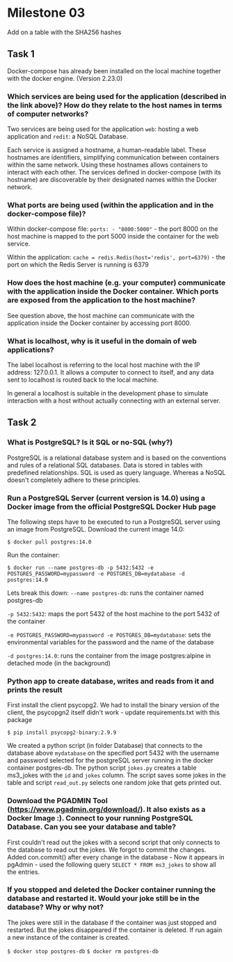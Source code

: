 # Milestone 03

Add on a table with the SHA256 hashes 

## Task 1

Docker-compose has already been installed on the local machine together with the docker engine. (Version 2.23.0) 

### Which services are being used for the application (described in the link above)? How do they relate to the host names in terms of computer networks?

Two services are being used for the application ```web```: hosting a web application and ```redit```: a NoSQL Database.

Each service is assigned a hostname, a human-readable label. These hostnames are identifiers, simplifying communication between containers within the same network. Using these hostnames allows containers to interact with each other. The services defined in docker-compose (with its hostname) are discoverable by their designated names within the Docker network. 

### What ports are being used (within the application and in the docker-compose file)?

Within docker-compose file: ```ports: - "8000:5000"``` - the port 8000 on the host machine is mapped to the port 5000 inside the container for the web service. 

Within the application: ```cache = redis.Redis(host='redis', port=6379)``` - the port on which the Redis Server is running is 6379

### How does the host machine (e.g. your computer) communicate with the application inside the Docker container. Which ports are exposed from the application to the host machine? ###

See question above, the host machine can communicate with the application inside the Docker container by accessing port 8000.

### What is localhost, why is it useful in the domain of web applications?

The label localhost is referring to the local host machine with the IP address: 127.0.0.1. It allows a computer to connect to itself, and any data sent to localhost is routed back to the local machine.

In general a localhost is suitable in the development phase to simulate interaction with a host without actually connecting with an external server. 

## Task 2

### What is PostgreSQL? Is it SQL or no-SQL (why?)

PostgreSQL is a relational database system and is based on the conventions and rules of a relational SQL databases. Data is stored in tables with predefined relationships. SQL is used as query language. 
Whereas a NoSQL doesn't completely adhere to these principles. 


### Run a PostgreSQL Server (current version is 14.0) using a Docker image from the official PostgreSQL Docker Hub page ###

The following steps have to be executed to run a PostgreSQL server using an image from PostgreSQL. 
Download the current image 14.0: 

```
$ docker pull postgres:14.0
```

Run the container: 
```
$ docker run --name postgres-db -p 5432:5432 -e POSTGRES_PASSWORD=mypassword -e POSTGRES_DB=mydatabase -d postgres:14.0
```

Lets break this down:
```--name postgres-db```: runs the container named postgres-db

```-p 5432:5432```: maps the port 5432 of the host machine to the port 5432 of the container

```-e POSTGRES_PASSWORD=mypassword -e POSTGRES_DB=mydatabase```: sets the environmental variables for the password and the name of the database 

```-d postgres:14.0```: runs the container from the image postgres:alpine in detached mode (in the background)

### Python app to create database, writes and reads from it and prints the result 


First install the client psycopg2. We had to install the binary version of the client, the psycopgn2 itself didn't work - update requirements.txt with this package 

```
$ pip install psycopg2-binary:2.9.9
```

We created a python script (in folder Database) that connects to the database above ```mydatabase``` on the specified port 5432 with the username and password selected for the postgreSQL server running in the docker container postgres-db. 
The python script ```jokes.py``` creates a table ms3_jokes with the ```id``` and ```jokes``` column. 
The script saves some jokes in the table and script ```read_out.py``` selects one random joke that gets printed out. 

### Download the PGADMIN Tool (https://www.pgadmin.org/download/). It also exists as a Docker Image :). Connect to your running PostgreSQL Database. Can you see your database and table?

First couldn't read out the jokes with a second script that only connects to the database to read out the jokes. We forgot to commit the changes. Added con.commit() after every change in the database - Now it appears in pgAdmin - used the following query ```SELECT * FROM ms3_jokes``` to show all the entries. 

### If you stopped and deleted the Docker container running the database and restarted it. Would your joke still be in the database? Why or why not?

The jokes were still in the database if the container was just stopped and restarted. But the jokes disappeared if the container is deleted. If run again a new instance of the container is created. 

```$ docker stop postgres-db```
```$ docker rm postgres-db```







